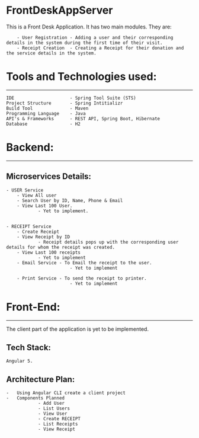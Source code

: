 # FrontDeskAppServer

This is a Front Desk Application. It has two main modules. They are:
		
		- User Registration - Adding a user and their corresponding details in the system during the first time of their visit.
		- Receipt Creation	- Creating a Receipt for their donation and the service details in the system.

# Tools and Technologies used:
------------------------------

	IDE 					- Spring Tool Suite (STS)
	Project Structure 		- Spring Intitializr
	Build Tool 				- Maven
	Programming Language	- Java
	API's & Frameworks		- REST API, Spring Boot, Hibernate
	Database				- H2

# Backend:
----------	
Microservices Details:
-----------------------

	- USER Service
		- View All user
		- Search User by ID, Name, Phone & Email
		- View Last 100 User.
				- Yet to implement.

				
	- RECEIPT Service
		- Create Receipt
		- View Receipt by ID
				- Receipt details pops up with the corresponding user details for whom the receipt was created.
		- View Last 100 receipts
				- Yet to implement	
		- Email Service - To Email the receipt to the user.
							- Yet to implement
	
		- Print Service - To send the receipt to printer.
							- Yet to implement
							

# Front-End:
------------
The client part of the application is yet to be implemented.

Tech Stack:
-----------
	Angular 5. 

Architecture Plan:
------------------
	
	-	Using Angular CLI create a client project
	- 	Components Planned
				- Add User
				- List Users
				- View User
				- Create RECEIPT
				- List Receipts
				- View Receipt
